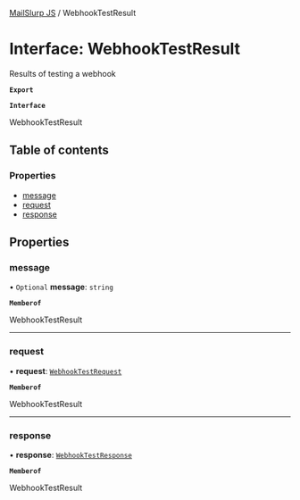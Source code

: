 [MailSlurp JS](../README.md) / WebhookTestResult

# Interface: WebhookTestResult

Results of testing a webhook

**`Export`**

**`Interface`**

WebhookTestResult

## Table of contents

### Properties

- [message](WebhookTestResult.md#message)
- [request](WebhookTestResult.md#request)
- [response](WebhookTestResult.md#response)

## Properties

### message

• `Optional` **message**: `string`

**`Memberof`**

WebhookTestResult

___

### request

• **request**: [`WebhookTestRequest`](WebhookTestRequest.md)

**`Memberof`**

WebhookTestResult

___

### response

• **response**: [`WebhookTestResponse`](WebhookTestResponse.md)

**`Memberof`**

WebhookTestResult
